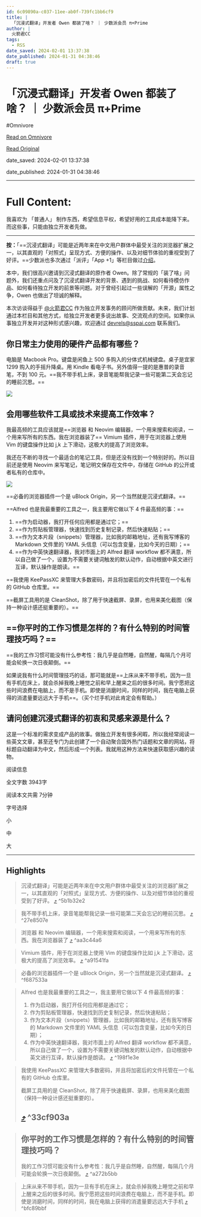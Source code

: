 ```yaml
---
id: 6c09890a-c037-11ee-ab0f-739fc1bb6cf9
title: |
  「沉浸式翻译」开发者 Owen 都装了啥？ ｜ 少数派会员 π+Prime
author: |
  火箭君CC
tags:
  - RSS
date_saved: 2024-02-01 13:37:38
date_published: 2024-01-31 04:38:46
draft: true
---
```


# 「沉浸式翻译」开发者 Owen 都装了啥？ ｜ 少数派会员 π+Prime
#Omnivore

[Read on Omnivore](https://omnivore.app/me/owen-p-prime-18d5f92d482)

[Read Original](https://sspai.com/prime/story/zhuanglesha-240131)

date_saved: 2024-02-01 13:37:38

date_published: 2024-01-31 04:38:46

--- 

# Full Content: 

我喜欢为 「普通人」 制作东西，希望信息平权，希望好用的工具成本能降下来。而这些事，只能由独立开发者先做。

---

**按：**「==沉浸式翻译」可能是近两年来在中文用户群体中最受关注的浏览器扩展之一，以其直观的「对照式」呈现方式、方便的操作、以及对细节体验的重视受到了好评。==少数派也多次通过「派评」「App +1」等栏目做过[介绍](https://sspai.com/post/83943)。

本中，我们很高兴邀请到沉浸式翻译的原作者 Owen。除了常规的「装了啥」问题外，我们还重点问及了沉浸式翻译开发的背景、遇到的挑战、如何看待模仿作品、如何看待独立开发的前景等问题。对于曾经引起过一些误解的「开源」属性之争，Owen 也做出了坦诚的解释。

本次访谈得益于 [@火箭君CC](https://sspai.com/u/u9vvthsl) 作为独立开发事务的顾问所做贡献。未来，我们计划通过本栏目和其他方式，给独立开发者更多说出故事、交流观点的空间。如果你从事独立开发并对这种形式感兴趣，欢迎通过 [devrels@sspai.com](https://sspai.com/link?target=mailto%3Adevrels%40sspai.com) 联系我们。

## 你日常主力使用的硬件产品都有哪些？

电脑是 Macbook Pro。键盘是闲鱼上 500 多购入的分体式机械键盘。桌子是宜家 1299 购入的手摇升降桌。用 Kindle 看电子书。另外值得一提的是惠普的录音笔，不到 100 元。==我不带手机上床，录音笔能帮我记录一些可能第二天会忘记的睡前沉思。==

![](https://proxy-prod.omnivore-image-cache.app/0x0,s4a0Zl-eTZ3nKZ58bQoBu4mRAdAwNbO4POrgWr5HRXeQ/https://cdn.sspai.com/2024/01/31/dae1dfdfeb26d9fcb61016409e3934e3.jpg)

## 会用哪些软件工具或技术来提高工作效率？

我最高频的工具应该就是==浏览器 和 Neovim 编辑器，一个用来搜索和阅读，一个用来写所有的东西。我在浏览器装了== Vimium 插件，用于在浏览器上使用 Vim 的键盘操作比如 j,k 上下滑动，这极大的提高了浏览效率。

我还在不断的寻找一个最适合的笔记工具，但是还没有找到一个特别好的。所以目前还是使用 Neovim 来写笔记，笔记明文保存在文件中，存储在 GitHub 的公开或者私有的仓库中。

![](https://proxy-prod.omnivore-image-cache.app/0x0,sppC0Js0OKEiH26Y_6yyIsYCp6i2od7D3bZEgjImN2CU/https://cdn.sspai.com/2024/01/31/ab2111de2c84bff51bca5ee01502e1df.png)

==必备的浏览器插件一个是 uBlock Origin，另一个当然就是沉浸式翻译。==

==Alfred 也是我最重要的工具之一，我主要用它做以下 4 件最高频的事：==

1. ==作为启动器，我打开任何应用都是通过它；==
2. ==作为剪贴板管理器，快速找到历史复制记录，然后快速粘贴；==
3. ==作为文本片段（snippets）管理器，比如我的邮箱地址，还有我写博客的 Markdown 文件里的 YAML 头信息（可以包含变量，比如今天的日期）；==
4. ==作为中英快速翻译器，我对市面上的 Alfred 翻译 workflow 都不满意，所以自己做了一个，设置为不需要关键词触发的默认动作，自动根据中英文进行互译，默认操作是朗读。==

==我使用 KeePassXC 来管理大多数密码，并且将加密后的文件托管在一个私有的 GitHub 仓库里。==

==截屏工具用的是 CleanShot，除了用于快速截屏、录屏，也用来美化截图（保持一种设计感还挺重要的）。==

## ==你平时的工作习惯是怎样的？有什么特别的时间管理技巧吗？==

==我的工作习惯可能没有什么参考性：我几乎是自然睡，自然醒，每隔几个月可能会轮换一次日夜颠倒。==

如果说我有什么时间管理技巧的话，那可能就是==上床从来不带手机，因为一旦有手机在床上，就会杀掉我晚上睡觉之前和早上醒来之后的很多时间。我宁愿把这些时间浪费在电脑上，而不是手机。即使是消磨时间，同样的时间，我在电脑上获得的消遣量要远远大于手机==。（买个烂手机对此肯定会有帮助。）

## 请问创建沉浸式翻译的初衷和灵感来源是什么？

这是一个标准的需求变成产品的故事。做独立开发有很多闲暇，所以我经常阅读一些英文文章，甚至还专门为此创建了一个自动聚合国外热门话题和文章的网站，将标题自动翻译为中文，然后形成一个列表。我就用这种方法来快速获取感兴趣的读物。

阅读信息

全文字数 3943字

阅读本文共需 7分钟

字号选择 

小

中

大

---

## Highlights

> 沉浸式翻译」可能是近两年来在中文用户群体中最受关注的浏览器扩展之一，以其直观的「对照式」呈现方式、方便的操作、以及对细节体验的重视受到了好评。 [⤴️](https://omnivore.app/me/owen-p-prime-18d5f92d482#5b1b32e2-eff1-4615-9bce-d6da5c18ab47)  ^5b1b32e2

> 我不带手机上床，录音笔能帮我记录一些可能第二天会忘记的睡前沉思。 [⤴️](https://omnivore.app/me/owen-p-prime-18d5f92d482#27e8507e-e04d-49f1-b951-0c56f3cb3ed8)  ^27e8507e

> 浏览器 和 Neovim 编辑器，一个用来搜索和阅读，一个用来写所有的东西。我在浏览器装了  [⤴️](https://omnivore.app/me/owen-p-prime-18d5f92d482#aa3c44a6-37ac-4fe7-8b40-d86ea6726fc6)  ^aa3c44a6

> Vimium 插件，用于在浏览器上使用 Vim 的键盘操作比如 j,k 上下滑动，这极大的提高了浏览效率。 [⤴️](https://omnivore.app/me/owen-p-prime-18d5f92d482#a91541fa-0b26-4298-8b5e-663d08488b82)  ^a91541fa

> 必备的浏览器插件一个是 uBlock Origin，另一个当然就是沉浸式翻译。 [⤴️](https://omnivore.app/me/owen-p-prime-18d5f92d482#f687533a-1a50-4073-8887-8f23ad010397)  ^f687533a

> Alfred 也是我最重要的工具之一，我主要用它做以下 4 件最高频的事：
> 
> 1. 作为启动器，我打开任何应用都是通过它；
> 2. 作为剪贴板管理器，快速找到历史复制记录，然后快速粘贴；
> 3. 作为文本片段（snippets）管理器，比如我的邮箱地址，还有我写博客的 Markdown 文件里的 YAML 头信息（可以包含变量，比如今天的日期）；
> 4. 作为中英快速翻译器，我对市面上的 Alfred 翻译 workflow 都不满意，所以自己做了一个，设置为不需要关键词触发的默认动作，自动根据中英文进行互译，默认操作是朗读。 [⤴️](https://omnivore.app/me/owen-p-prime-18d5f92d482#198f1e3e-1ea6-4ef8-a393-a80bb790f469)  ^198f1e3e

> 我使用 KeePassXC 来管理大多数密码，并且将加密后的文件托管在一个私有的 GitHub 仓库里。
> 
> 截屏工具用的是 CleanShot，除了用于快速截屏、录屏，也用来美化截图（保持一种设计感还挺重要的）。
> 
> ##  [⤴️](https://omnivore.app/me/owen-p-prime-18d5f92d482#33cf903a-45f0-455c-ab73-d3682b7e6308)  ^33cf903a

> ## 你平时的工作习惯是怎样的？有什么特别的时间管理技巧吗？
> 
> 我的工作习惯可能没有什么参考性：我几乎是自然睡，自然醒，每隔几个月可能会轮换一次日夜颠倒。 [⤴️](https://omnivore.app/me/owen-p-prime-18d5f92d482#a272b5bb-d79b-44bb-85d5-0916a4cad5f2)  ^a272b5bb

> 上床从来不带手机，因为一旦有手机在床上，就会杀掉我晚上睡觉之前和早上醒来之后的很多时间。我宁愿把这些时间浪费在电脑上，而不是手机。即使是消磨时间，同样的时间，我在电脑上获得的消遣量要远远大于手机 [⤴️](https://omnivore.app/me/owen-p-prime-18d5f92d482#bfc89bbf-2b79-4d60-b033-52fbfe16e2a1)  ^bfc89bbf

